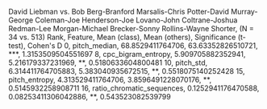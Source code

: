 David Liebman vs. Bob Berg-Branford Marsalis-Chris Potter-David Murray-George Coleman-Joe Henderson-Joe Lovano-John Coltrane-Joshua Redman-Lee Morgan-Michael Brecker-Sonny Rollins-Wayne Shorter, (N = 34 vs. 513)
Rank, Feature, Mean (class), Mean (others), Significance (t-test), Cohen's D
0, pitch_median, 68.8529411764706, 63.63352826510721, ***, 1.3153509504551697
8, cpc_bigram_entropy, 5.909705882352941, 5.216179337231969, **, 0.5180633604800481
10, pitch_std, 6.314411764705883, 5.383040935672515, **, 0.5518075140252428
15, pitch_entropy, 4.313529411764706, 3.8596491228070176, **, 0.5145932258908711
16, ratio_chromatic_sequences, 0.1252941176470588, 0.08253411306042886, **, 0.543523082539799
